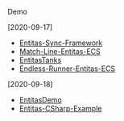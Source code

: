 Demo

[2020-09-17]

- [Entitas-Sync-Framework](https://github.com/RomanZhu/Entitas-Sync-Framework) 
- [Match-Line-Entitas-ECS](https://github.com/RomanZhu/Match-Line-Entitas-ECS)
- [EntitasTanks](https://github.com/cloudjubei/EntitasTanks)
- [Endless-Runner-Entitas-ECS](https://github.com/RomanZhu/Endless-Runner-Entitas-ECS)



[2020-09-18]

- [EntitasDemo](https://github.com/FirepadCN/EntitasDemo)
- [Entitas-CSharp-Example](https://github.com/sschmid/Entitas-CSharp-Example)

